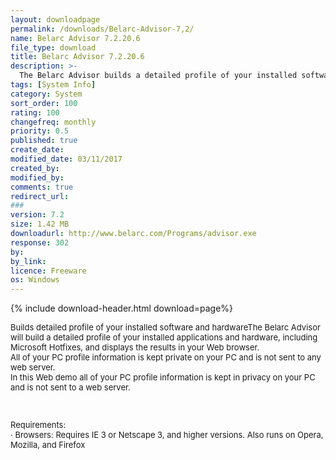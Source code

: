 ```yaml
---
layout: downloadpage
permalink: /downloads/Belarc-Advisor-7,2/
name: Belarc Advisor 7.2.20.6
file_type: download
title: Belarc Advisor 7.2.20.6
description: >-
  The Belarc Advisor builds a detailed profile of your installed software and hardware, missing Microsoft hotfixes, anti-virus status...
tags: [System Info]
category: System
sort_order: 100
rating: 100
changefreq: monthly
priority: 0.5
published: true
create_date: 
modified_date: 03/11/2017
created_by: 
modified_by: 
comments: true
redirect_url: 
### 
version: 7.2
size: 1.42 MB
downloadurl: http://www.belarc.com/Programs/advisor.exe
response: 302
by: 
by_link: 
licence: Freeware  
os: Windows
---
```


{% include download-header.html download=page%}

<p style="fix-download-text !important">
<p><font size="2">Builds detailed profile of your installed software and hardwareThe Belarc Advisor will build a detailed profile of your installed applications and hardware, including Microsoft Hotfixes, and displays the results in your Web browser. <br />
All of your PC profile information is kept private on your PC and is not sent to any web server. <br />
In this Web demo all of your PC profile information is kept in privacy on your PC and is not sent to a web server.</font></p>
<p><font size="2">&#160;</font></p>
<p><font size="2">Requirements: <br />
· Browsers: Requires IE 3 or Netscape 3, and higher versions. Also runs on Opera, Mozilla, and Firefox <br />
</font></p></p>

